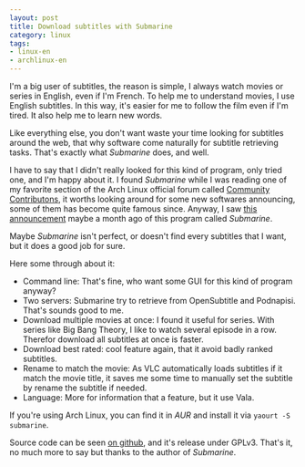 ```yaml
---
layout: post
title: Download subtitles with Submarine
category: linux
tags:
- linux-en
- archlinux-en
---
```


I'm a big user of subtitles, the reason is simple, I always watch movies or
series in English, even if I'm French. To help me to understand movies, I use
English subtitles. In this way, it's easier for me to follow the film even if
I'm tired. It also help me to learn new words.

Like everything else, you don't want waste your time looking for subtitles around
the web, that why software come naturally for subtitle retrieving tasks.
That's exactly what *Submarine* does, and well.

I have to say that I didn't really looked for this kind of program, only tried
one, and I'm happy about it. I found *Submarine* while I was reading one of my
favorite section of the Arch Linux official forum called [Community
Contributons][1], it worths looking around for some new softwares announcing,
some of them has become quite famous since. Anyway, I saw [this
announcement][2] maybe a month ago of this program called *Submarine*.

Maybe *Submarine* isn't perfect, or doesn't find every subtitles that I want, but it
does a good job for sure.

Here some through about it:

- Command line: That's fine, who want some GUI for this kind of program anyway?
- Two servers: Submarine try to retrieve from OpenSubtitle and Podnapisi.
  That's sounds good to me.
- Download multiple movies at once: I found it useful for series. With series
  like Big Bang Theory, I like to watch several episode in a row. Therefor
  download all subtitles at once is faster.
- Download best rated: cool feature again, that it avoid badly ranked
  subtitles.
- Rename to match the movie: As VLC automatically loads subtitles if it match the
  movie title, it saves me some time to manually set the subtitle by rename the
  subtitle if needed.
- Language: More for information that a feature, but it use Vala.

If you're using Arch Linux, you can find it in *AUR* and install it via `yaourt
-S submarine`.

Source code can be seen [on github][3], and it's release under GPLv3. That's
it, no much more to say but thanks to the author of *Submarine*.

[1]: https://bbs.archlinux.org/viewforum.php?id=27
[2]: https://bbs.archlinux.org/viewtopic.php?id=124138
[3]: https://github.com/blazt/submarine
